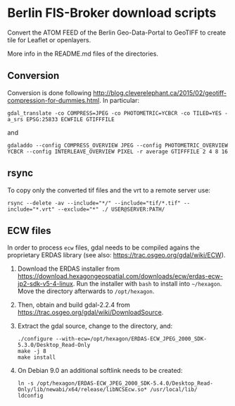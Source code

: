 Berlin FIS-Broker download scripts
==================================

Convert the ATOM FEED of the Berlin Geo-Data-Portal to GeoTIFF to create tile for Leaflet or openlayers.

More info in the README.md files of the directories.


Conversion
----------

Conversion is done following http://blog.cleverelephant.ca/2015/02/geotiff-compression-for-dummies.html. In particular:

```
gdal_translate -co COMPRESS=JPEG -co PHOTOMETRIC=YCBCR -co TILED=YES -a_srs EPSG:25833 ECWFILE GTIFFFILE
```

and

```
gdaladdo --config COMPRESS_OVERVIEW JPEG --config PHOTOMETRIC_OVERVIEW YCBCR --config INTERLEAVE_OVERVIEW PIXEL -r average GTIFFFILE 2 4 8 16
```

rsync
-----

To copy only the converted tif files and the vrt to a remote server use:

```
rsync --delete -av --include="*/" --include="tif/*.tif" --include="*.vrt" --exclude="*" ./ USER@SERVER:PATH/
```

ECW files
---------

In order to process `ecw` files, gdal needs to be compiled agains the proprietary ERDAS library (see also: https://trac.osgeo.org/gdal/wiki/ECW).

1) Download the ERDAS installer from https://download.hexagongeospatial.com/downloads/ecw/erdas-ecw-jp2-sdk-v5-4-linux. Run the installer with `bash` to install into `~/hexagon`. Move the directory afterwards to `/opt/hexagon`.

2) Then, obtain and build gdal-2.2.4 from https://trac.osgeo.org/gdal/wiki/DownloadSource.

3) Extract the gdal source, change to the directory, and:

    ```
    ./configure --with-ecw=/opt/hexagon/ERDAS-ECW_JPEG_2000_SDK-5.3.0/Desktop_Read-Only
    make -j 8
    make install
    ```

4) On Debian 9.0 an additional softlink needs to be created:

    ```
    ln -s /opt/hexagon/ERDAS-ECW_JPEG_2000_SDK-5.4.0/Desktop_Read-Only/lib/newabi/x64/release/libNCSEcw.so* /usr/local/lib/
    ldconfig
    ```
